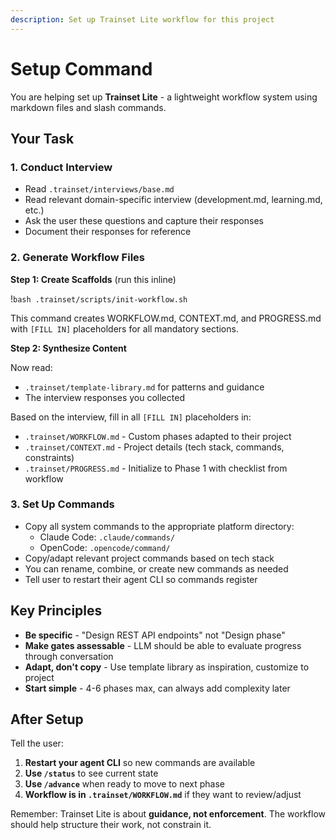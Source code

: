 ```yaml
---
description: Set up Trainset Lite workflow for this project
---
```


# Setup Command

You are helping set up **Trainset Lite** - a lightweight workflow system using markdown files and slash commands.

## Your Task

### 1. Conduct Interview

- Read `.trainset/interviews/base.md`
- Read relevant domain-specific interview (development.md, learning.md, etc.)
- Ask the user these questions and capture their responses
- Document their responses for reference

### 2. Generate Workflow Files

**Step 1: Create Scaffolds** (run this inline)

!`bash .trainset/scripts/init-workflow.sh`

This command creates WORKFLOW.md, CONTEXT.md, and PROGRESS.md with `[FILL IN]` placeholders for all mandatory sections.

**Step 2: Synthesize Content**

Now read:
- `.trainset/template-library.md` for patterns and guidance
- The interview responses you collected

Based on the interview, fill in all `[FILL IN]` placeholders in:
- `.trainset/WORKFLOW.md` - Custom phases adapted to their project
- `.trainset/CONTEXT.md` - Project details (tech stack, commands, constraints)
- `.trainset/PROGRESS.md` - Initialize to Phase 1 with checklist from workflow

### 3. Set Up Commands

- Copy all system commands to the appropriate platform directory:
  - Claude Code: `.claude/commands/`
  - OpenCode: `.opencode/command/`
- Copy/adapt relevant project commands based on tech stack
- You can rename, combine, or create new commands as needed
- Tell user to restart their agent CLI so commands register

## Key Principles

- **Be specific** - "Design REST API endpoints" not "Design phase"
- **Make gates assessable** - LLM should be able to evaluate progress through conversation
- **Adapt, don't copy** - Use template library as inspiration, customize to project
- **Start simple** - 4-6 phases max, can always add complexity later

## After Setup

Tell the user:
1. **Restart your agent CLI** so new commands are available
2. **Use `/status`** to see current state
3. **Use `/advance`** when ready to move to next phase
4. **Workflow is in `.trainset/WORKFLOW.md`** if they want to review/adjust

Remember: Trainset Lite is about **guidance, not enforcement**. The workflow should help structure their work, not constrain it.
